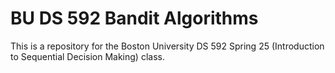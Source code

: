 # BU DS 592 Bandit Algorithms
This is a repository for the Boston University DS 592 Spring 25 (Introduction to Sequential Decision Making) class. 
